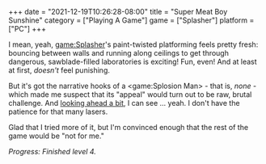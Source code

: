 +++
date = "2021-12-19T10:26:28-08:00"
title = "Super Meat Boy Sunshine"
category = ["Playing A Game"]
game = ["Splasher"]
platform = ["PC"]
+++

I mean, yeah, <game:Splasher>'s paint-twisted platforming feels pretty fresh: bouncing between walls and running along ceilings to get through dangerous, sawblade-filled laboratories is exciting!  Fun, even!  And at least at first, <i>doesn't</i> feel punishing.

But it's got the narrative hooks of a <game:Splosion Man> - that is, <i>none</i> - which made me suspect that its "appeal" would turn out to be raw, brutal challenge.  And <a href="https://www.youtube.com/watch?v=lxE-uIX9q8M">looking ahead a bit</a>, I can see ... yeah.  I don't have the patience for that many lasers.

Glad that I tried more of it, but I'm convinced enough that the rest of the game would be "not for me."

<i>Progress: Finished level 4.</i>
